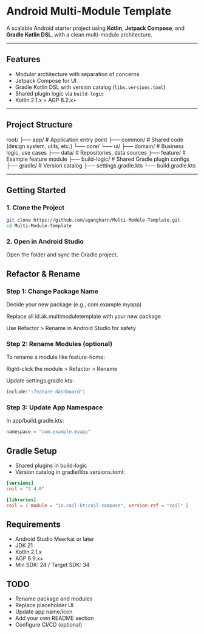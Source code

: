 # Android Multi-Module Template

A scalable Android starter project using **Kotlin**, **Jetpack Compose**, and **Gradle Kotlin DSL**, with a clean multi-module architecture.

---

## Features

- Modular architecture with separation of concerns
- Jetpack Compose for UI
- Gradle Kotlin DSL with version catalog (`libs.versions.toml`)
- Shared plugin logic via `build-logic`
- Kotlin 2.1.x + AGP 8.2.x+

---

## Project Structure
root/
├── app/ # Application entry point
├── common/ # Shared code (design system, utils, etc.)
    └── core/
    └── ui/
├── domain/ # Business logic, use cases 
├── data/ # Repositories, data sources 
├── feature/ # Example feature module 
├── build-logic/ # Shared Gradle plugin configs 
├── gradle/ # Version catalog 
├── settings.gradle.kts 
└── build.gradle.kts


---

## Getting Started

### 1. Clone the Project

```bash
git clone https://github.com/agungkurn/Multi-Module-Template.git
cd Multi-Module-Template
```

### 2. Open in Android Studio
Open the folder and sync the Gradle project.

## Refactor & Rename
### Step 1: Change Package Name
Decide your new package (e.g., com.example.myapp)

Replace all id.ak.multimoduletemplate with your new package

Use Refactor > Rename in Android Studio for safety

### Step 2: Rename Modules (optional)
To rename a module like feature-home:

Right-click the module > Refactor > Rename

Update settings.gradle.kts:

```kotlin
include(":feature-dashboard")
```

### Step 3: Update App Namespace
In app/build.gradle.kts:

```kotlin
namespace = "com.example.myapp"
```

## Gradle Setup
- Shared plugins in build-logic
- Version catalog in gradle/libs.versions.toml:

```toml
[versions]
coil = "2.4.0"

[libraries]
coil = { module = "io.coil-kt:coil-compose", version.ref = "coil" }
```

## Requirements
- Android Studio Meerkat or later
- JDK 21
- Kotlin 2.1.x
- AGP 8.9.x+
- Min SDK: 24 / Target SDK: 34

## TODO
- Rename package and modules
- Replace placeholder UI
- Update app name/icon
- Add your own README section
- Configure CI/CD (optional)
